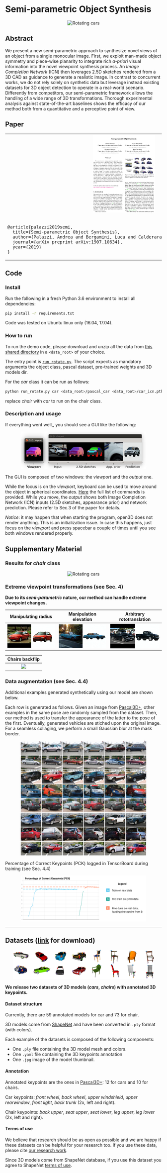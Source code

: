 # Semi-parametric Object Synthesis

<p align="center">
  <img src="gifs/teaser_car.gif"/ alt="Rotating cars">
</p>

## Abstract

We present a new semi-parametric approach to synthesize novel views of an object from a single monocular image. First, we exploit man-made object symmetry and piece-wise planarity to integrate rich *a-priori* visual information into the novel viewpoint synthesis process. An *Image Completion Network* (ICN) then leverages 2.5D sketches rendered from a 3D CAD as guidance to generate a realistic image. In contrast to concurrent works, we do not rely solely on synthetic data but leverage instead existing datasets for 3D object detection to operate in a real-world scenario. Differently from competitors, our semi-parametric framework allows the handling of a wide range of 3D transformations. Thorough experimental analysis against state-of-the-art baselines shows the efficacy of our method both from a quantitative and a perceptive point of view.

## Paper

<p align="center">
 <table>
  <tr>
  <td align="center"><a href="https://arxiv.org/abs/1907.10634" target="_blank"><img src="imgs/paper_thumb.png" width="200px"/></a></td>
  </tr>
  <tr>
  <td><pre>  
@article{palazzi2019semi,
  title={Semi-parametric Object Synthesis},
  author={Palazzi, Andrea and Bergamini, Luca and Calderara, Simone and Cucchiara, Rita},
  journal={arXiv preprint arXiv:1907.10634},
  year={2019}
}
</pre></td>
  </tr>
</table> 
</p>



## Code

### Install

Run the following in a fresh Python 3.6 environment to install all dependencies:

```bash
pip install -r requirements.txt
```

Code was tested on Ubuntu linux only (16.04, 17.04).

### How to run

To run the demo code, please download and unzip all the data from [this shared directory](https://drive.google.com/open?id=1ZEDvmKjcEHsPTtQX9GQ8GWecKqfSZsGw) in a `<data_root>` of your choice.

The entry point is [`run_rotate.py`](https://github.com/iccv19sub265/semiparametric/blob/master/run_rotate.py). The script expects as mandatory arguments the object class, pascal dataset, pre-trained weights and 3D models dir.

For the *car* class it can be run as follows:
```bash
python run_rotate.py car <data_root>/pascal_car <data_root>/car_icn.pth <data_root>/car_cads --device cpu
```
replace *chair* with *car* to run on the chair class.

### Description and usage

If everything went well,, you should see a GUI like the following:

<p align="center">
  <img src="imgs/viewport.png"/ alt="Viewport" width="80%">
</p>

The GUI is composed of two windows: the *viewport* and the *output* one.

While the focus is on the *viewport*, keyboard can be used to move around the object in spherical coordinates. [Here](https://github.com/iccv19sub265/semiparametric/blob/master/help.txt) the full list of commands is provided. While you move, the *output* shows both Image Completion Network (ICN) inputs (2.5D sketches, appearance prior) and network prediction. Please refer to Sec.3 of the paper for details.

*Notice*: it may happen that when starting the program, open3D does not render anything. This is an initialization issue. In case this happens, just focus on the *viewport* and press spacebar a couple of times until you see both windows rendered properly.

## Supplementary Material

### Results for *chair* class

<p align="center">
  <img src="gifs/teaser_chair.gif"/ alt="Rotating cars">
</p>

### Extreme viewpoint transformations (see Sec. 4)

**Due to its *semi-parametric* nature, our method can handle extreme viewpoint changes.**

Manipulating radius        |  Manipulation elevation   | Arbitrary rototranslation
:-------------------------:|:-------------------------:|:-------------------------:
![](gifs/gif_zoom.gif)     |![](gifs/gif_elevation.gif)     |  ![](gifs/gif_pickup.gif)

Chairs backflip                      |
:-----------------------------------:|
![](gifs/chair_rotate_and_back.gif)  |

### Data augmentation (see Sec. 4.4)

Additional examples generated synthetically using our model are shown below.

Each row is generated as follows. Given an image from [Pascal3D+](http://cvgl.stanford.edu/projects/pascal3d.html), other examples in the same pose are randomly sampled from the dataset. Then, our method is used to transfer the appearance of the latter to the pose of the first. Eventually, generated vehicles are stiched upon the original image. For a seamless collaging, we perform a small Gaussian blur at the mask border.

<p align="center">
  <img src="imgs/aug_data_supp.jpg"/ alt="Generated data" width="80%">
</p>

Percentage of Correct Keypoints (PCK) logged in TensorBoard during training (see Sec. 4.4)
<p align="center">
  <img src="imgs/pck_graph.png"/ alt="PCK graph" width="80%">
</p>

---

## Datasets ([link](https://drive.google.com/open?id=1Dd6Gas3PF9hJoSa_1mkk64mA8fV4vNoK) for download)

<p align="center">
  <img src="imgs/synth_dataset_banner.png"/ alt="Viewport" width="90%">
</p>

**We release two datasets of 3D models (*cars*, *chairs*) with annotated 3D keypoints.**

#### Dataset structure
Currently, there are 59 annotated models for car and 73 for chair.

3D models come from [ShapeNet](https://www.shapenet.org/) and have been converted in `.ply` format (with colors).

Each example of the datasets is composed of the following components:
* One `.ply` file containing the 3D model mesh and colors.
* One `.yaml` file containing the 3D keypoints annotation
* One `.jpg` image of the model thumbnail.

#### Annotation
Annotated keypoints are the ones in [Pascal3D+](http://cvgl.stanford.edu/projects/pascal3d.html): 12 for cars and 10 for chairs.

Car keypoints: *front wheel*, *back wheel*, *upper windshield*, *upper rearwindow*, *front light*, *back trunk* (2x, left and right).

Chair keypoints: *back upper*, *seat upper*, *seat lower*, *leg upper*, *leg lower* (2x, left and right).

#### Terms of use

We believe that research should be as open as possible and we are happy if these datasets can be helpful for your research too. If you use these data, please cite [our research work](https://github.com/ndrplz/semiparametric#paper).

Since 3D models come from ShapeNet database, if you use this dataset you agree to ShapeNet [terms of use](https://www.shapenet.org/terms).

